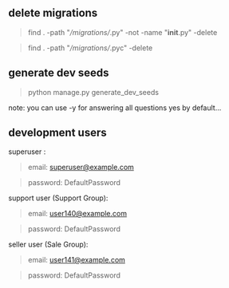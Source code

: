 ## delete migrations
> find . -path "*/migrations/*.py" -not -name "__init__.py" -delete

> find . -path "*/migrations/*.pyc"  -delete

## generate dev seeds
> python manage.py generate_dev_seeds

note: you can use -y for answering all questions yes by default...

## development users
superuser :
> email: superuser@example.com

> password: DefaultPassword

support user (Support Group):
> email: user140@example.com

> password: DefaultPassword

seller user (Sale Group):
> email: user141@example.com

> password: DefaultPassword

